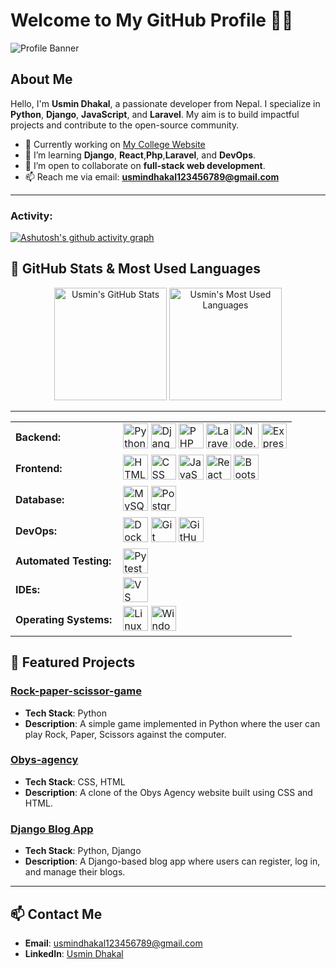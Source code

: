 # Welcome to My GitHub Profile 👨‍💻

![Profile Banner](https://media.licdn.com/dms/image/v2/D4D16AQHIA_G8_SsnTw/profile-displaybackgroundimage-shrink_350_1400/profile-displaybackgroundimage-shrink_350_1400/0/1736602756089?e=1741824000&v=beta&t=QySu6I6sbcKUThYbvuOHVNEfL9Y7suXhiBJ2SEcESCs)

## About Me
Hello, I'm **Usmin Dhakal**, a passionate developer from Nepal. I specialize in **Python**, **Django**, **JavaScript**, and **Laravel**. My aim is to build impactful projects and contribute to the open-source community.

- 🔭 Currently working on [My College Website](https://github.com/UsminDhakal/My_College_Website)
- 🌱 I’m learning **Django**, **React**,**Php**,**Laravel**,  and **DevOps**.
- 👯 I’m open to collaborate on **full-stack web development**.
- 📫 Reach me via email: **usmindhakal123456789@gmail.com**

---
<h3 align="left">Activity:</h3>

[![Ashutosh's github activity graph](https://github-readme-activity-graph.vercel.app/graph?username=UsminDhakal&bg_color=100f0f&color=4c5e9e&line=4c569e&point=403e41&area=true&hide_border=true)](https://github.com/ashutosh00710/github-readme-activity-graph)

## 🚀 GitHub Stats & Most Used Languages

<div align="center">
  <img src="https://github-readme-stats.vercel.app/api?username=UsminDhakal&show_icons=true&count_private=true&theme=radical" alt="Usmin's GitHub Stats" height="180em" />
  <img src="https://github-readme-stats.vercel.app/api/top-langs/?username=UsminDhakal&layout=compact&theme=radical&langs_count=6" alt="Usmin's Most Used Languages" height="180em" />
</div>

---

<table>
    <tr>
        <td style="font-weight: bold; padding-right: 10px; vertical-align: center; border: none;">Backend:</td>
        <td>
            <img height="40" src="https://skillicons.dev/icons?i=python" alt="Python"/>
            <img height="40" src="https://skillicons.dev/icons?i=django" alt="Django"/>
            <img height="40" src="https://skillicons.dev/icons?i=php" alt="PHP"/>
            <img height="40" src="https://skillicons.dev/icons?i=laravel" alt="Laravel"/>
            <img height="40" src="https://skillicons.dev/icons?i=nodejs" alt="Node.js"/>
            <img height="40" src="https://skillicons.dev/icons?i=express" alt="Express.js"/>
        </td>
    </tr>
    <tr>
        <td style="font-weight: bold; padding-right: 10px; vertical-align: center;">Frontend:</td>
        <td>
            <img height="40" src="https://skillicons.dev/icons?i=html" alt="HTML"/>
            <img height="40" src="https://skillicons.dev/icons?i=css" alt="CSS"/>
            <img height="40" src="https://skillicons.dev/icons?i=js" alt="JavaScript"/>
            <img height="40" src="https://skillicons.dev/icons?i=react" alt="React"/>
            <img height="40" src="https://skillicons.dev/icons?i=bootstrap" alt="Bootstrap"/>
        </td>
    </tr>
    <tr>
        <td style="font-weight: bold; padding-right: 10px; vertical-align: center; border: none;">Database:</td>
        <td>
            <img height="40" src="https://skillicons.dev/icons?i=mysql" alt="MySQL"/>
            <img height="40" src="https://skillicons.dev/icons?i=postgresql" alt="PostgreSQL"/>
        </td>
    </tr>
    <tr>
        <td style="font-weight: bold; padding-right: 10px; vertical-align: center; border: none;">DevOps:</td>
        <td>
            <img height="40" src="https://skillicons.dev/icons?i=docker" alt="Docker"/>
            <img height="40" src="https://skillicons.dev/icons?i=git" alt="Git"/>
            <img height="40" src="https://skillicons.dev/icons?i=github" alt="GitHub"/>
        </td>
    </tr>
    <tr>
        <td style="font-weight: bold; padding-right: 10px; vertical-align: center; border: none;">Automated Testing:</td>
        <td>
            <img height="40" src="https://skillicons.dev/icons?i=pytest" alt="Pytest"/>
        </td>
    </tr>
    <tr>
        <td style="font-weight: bold; padding-right: 10px; vertical-align: center; border: none;">IDEs:</td>
        <td>
            <img height="40" src="https://skillicons.dev/icons?i=vscode" alt="VS Code"/>
        </td>
    </tr>
    <tr>
        <td style="font-weight: bold; padding-right: 10px; vertical-align: center; border: none;">Operating Systems:</td>
        <td>
            <img height="40" src="https://skillicons.dev/icons?i=linux" alt="Linux"/>
            <img height="40" src="https://skillicons.dev/icons?i=windows" alt="Windows"/>
        </td>
    </tr>
</table>




## 🌟 Featured Projects

### [Rock-paper-scissor-game](https://github.com/UsminDhakal/Rock-paper-scissor-game)
- **Tech Stack**: Python
- **Description**: A simple game implemented in Python where the user can play Rock, Paper, Scissors against the computer.

### [Obys-agency](https://github.com/UsminDhakal/Obys-agency)
- **Tech Stack**: CSS, HTML
- **Description**: A clone of the Obys Agency website built using CSS and HTML.

### [Django Blog App](https://github.com/UsminDhakal/Django-Blog-App)
- **Tech Stack**: Python, Django
- **Description**: A Django-based blog app where users can register, log in, and manage their blogs.

---

## 📫 Contact Me
- **Email**: usmindhakal123456789@gmail.com
- **LinkedIn**: [Usmin Dhakal](https://www.linkedin.com/in/usmin-dhakal-011120282/)
